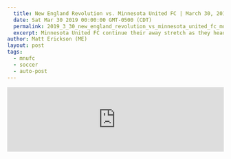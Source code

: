 ```yaml
---
  title: New England Revolution vs. Minnesota United FC | March 30, 2019
  date: Sat Mar 30 2019 00:00:00 GMT-0500 (CDT)
  permalink: 2019_3_30_new_england_revolution_vs_minnesota_united_fc_md
  excerpt: Minnesota United FC continue their away stretch as they head to Gillette Stadium and face the New England Revolution. New England is currently winless while Minnesota have two wins in their first three MLS matches.
author: Matt Erickson (ME)
layout: post
tags:
  - mnufc
  - soccer
  - auto-post
---
```

<div class='soccer-video-wrapper'>
    <iframe class='soccer-video' width='100%' height='auto' frameborder='0' allowfullscreen src="https://www.mnufc.com/iframe-video?brightcove_id=6020794328001&brightcove_player_id=default&brightcove_account_id=5534894110001"></iframe>
  </div>